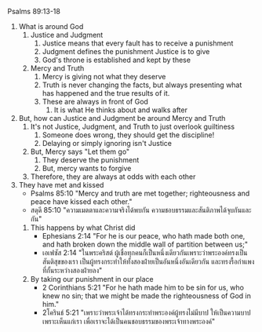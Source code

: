 Psalms 89:13-18

1. What is around God
    1. Justice and Judgment
        1. Justice means that every fault has to receive a punishment
        2. Judgment defines the punishment Justice is to give
        3. God's throne is established and kept by these
    2. Mercy and Truth
        1. Mercy is giving not what they deserve
        2. Truth is never changing the facts, but always presenting what has happened and the true results of it.
        3. These are always in front of God
            1. It is what He thinks about and walks after
2. But, how can Justice and Judgment be around Mercy and Truth
    1. It's not Justice, Judgment, and Truth to just overlook guiltiness
        1. Someone does wrong, they should get the discipline!
        2. Delaying or simply ignoring isn't Justice
    2. But, Mercy says "Let them go"
        1. They deserve the punishment
        2. But, mercy wants to forgive
    3. Therefore, they are always at odds with each other
3. They have met and kissed
    - Psalms 85:10 "Mercy and truth are met together; righteousness and peace have kissed each other."
    - สดุดี 85:10 "ความเมตตาและความจริงได้พบกัน ความชอบธรรมและสันติภาพได้จุบกันและกัน"
    1. This happens by what Christ did
        - Ephesians 2:14 "For he is our peace, who hath made both one, and hath broken down the middle wall of partition between us;"
        - เอเฟซัส 2:14 "ในพระคริสต์ ผู้เชื่อทุกคนก็เป็นหนึ่งเดียวกันเพราะว่าพระองค์ทรงเป็นสันติสุขของเรา เป็นผู้ทรงกระทำให้ทั้งสองฝ่ายเป็นอันหนึ่งอันเดียวกัน และทรงรื้อกำแพงที่กั้นระหว่างสองฝ่ายลง"
    2. By taking our punishment in our place
        - 2 Corinthians 5:21 "For he hath made him to be sin for us, who knew no sin; that we might be made the righteousness of God in him."
        - 2โครินธ์ 5:21 "เพราะว่าพระเจ้าได้ทรงกระทำพระองค์ผู้ทรงไม่มีบาป ให้เป็นความบาปเพราะเห็นแก่เรา เพื่อเราจะได้เป็นคนชอบธรรมของพระเจ้าทางพระองค์"
